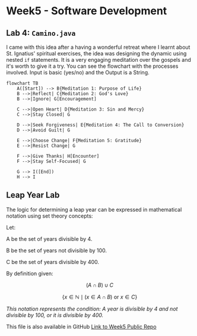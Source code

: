 # Week5 - Software Development

## Lab 4: `Camino.java`

I came with this idea after a having a wonderful retreat where I learnt about St. Ignatius' spiritual exercises, the idea was designing the dynamic using nested `if` statements. It is a very engaging meditation over the gospels and it's worth to give it a try. You can see the flowchart with the processes involved. Input is basic (yes/no) and the Output is a String.

```mermaid
flowchart TB
    A([Start]) --> B{Meditation 1: Purpose of Life}
    B -->|Reflect| C{Meditation 2: God's Love}
    B -->|Ignore| G[Encouragement]

    C -->|Open Heart| D{Meditation 3: Sin and Mercy}
    C -->|Stay Closed| G

    D -->|Seek Forgiveness| E{Meditation 4: The Call to Conversion}
    D -->|Avoid Guilt| G

    E -->|Choose Change| F{Meditation 5: Gratitude}
    E -->|Resist Change| G

    F -->|Give Thanks| H[Encounter]
    F -->|Stay Self-Focused| G 

    G --> I([End])
    H --> I
```

## Leap Year Lab

The logic for determining a leap year can be expressed in mathematical notation using set theory concepts:

Let:

A be the set of years divisible by 4.

B be the set of years not divisible by 100.

C be the set of years divisible by 400.

By definition given:

$$(A \cap B) \cup C$$

$$\{ x \in \mathbb{N} \mid (x \in A \cap B) \ \text{or} \ x \in C \}$$


*This notation represents the condition: A year is divisible by 4 and not divisible by 100, or it is divisible by 400.*

This file is also available in GitHub [Link to Week5 Public Repo](http://github.com/alanmaizon/Software-Development/blob/main/Week5/)